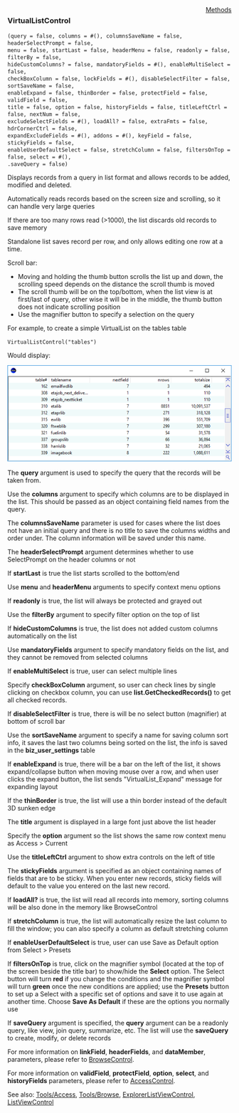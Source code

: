 <div style="float:right"><span class="toplinks"><a href="/suneidoc/User Interfaces/Reference/VirtualListControl/Methods">Methods</a></span></div>

### VirtualListControl

``` suneido
(query = false, columns = #(), columnsSaveName = false, headerSelectPrompt = false, 
menu = false, startLast = false, headerMenu = false, readonly = false, filterBy = false,
hideCustomColumns? = false, mandatoryFields = #(), enableMultiSelect = false,
checkBoxColumn = false, lockFields = #(), disableSelectFilter = false, sortSaveName = false, 
enableExpand = false, thinBorder = false, protectField = false, validField = false, 
title = false, option = false, historyFields = false, titleLeftCtrl = false, nextNum = false,
excludeSelectFields = #(), loadAll? = false, extraFmts = false, hdrCornerCtrl = false, 
expandExcludeFields = #(), addons = #(), keyField = false, stickyFields = false, 
enableUserDefaultSelect = false, stretchColumn = false, filtersOnTop = false, select = #(),
.saveQuery = false)
```

Displays records from a query in list format and allows records to be added, modified and deleted.

Automatically reads records based on the screen size and scrolling, so it can handle very large queries

If there are too many rows read (>1000), the list discards old records to save memory

Standalone list saves record per row, and only allows editing one row at a time.

Scroll bar:

-	Moving and holding the thumb button scrolls the list up and down, the scrolling speed depends on the distance the scroll thumb is moved
-	The scroll thumb will be on the top/bottom, when the list view is at first/last of query, other wise it will be in the middle, the thumb button does not indicate scrolling position
-	Use the magnifier button to specify a selection on the query


For example, to create a simple VirtualList on the tables table

``` suneido
VirtualListControl("tables")
```

Would display:

![](<../../res/virtual_list.png>)

The **query** argument is used to specify the query that the records will be taken from. 

Use the **columns** argument to specify which columns are to be displayed in the list.  This should be passed as an object containing field names from the query.

The **columnsSaveName** parameter is used for cases where the list does not have an initial query and there is no title to save the columns widths and order under. The column information will be saved under this name.

The **headerSelectPrompt** argument determines whether to use SelectPrompt on the header columns or not

If **startLast** is true the list starts scrolled to the bottom/end

Use **menu** and **headerMenu** arguments to specify context menu options

If **readonly** is true, the list will always be protected and grayed out

Use the **filterBy** argument to specify filter option on the top of list

If **hideCustomColumns** is true, the list does not added custom columns automatically on the list

Use **mandatoryFields** argument to specify mandatory fields on the list, and they cannot be removed from selected columns

If **enableMultiSelect** is true, user can select multiple lines

Specify **checkBoxColumn** argument, so user can check lines by single clicking on checkbox column, you can use **list.GetCheckedRecords()** to get all checked records.

If **disableSelectFilter** is true, there is will be no select button (magnifier) at bottom of scroll bar

Use the **sortSaveName** argument to specify a name for saving column sort info, it saves the last two columns being sorted on the list, the info is saved in the **biz_user_settings** table

If **enableExpand** is true, there will be a bar on the left of the list, it shows expand/collapse button when moving mouse over a row, and when user clicks the expand button, the list sends "VirtualList_Expand" message for expanding layout

If the **thinBorder** is true, the list will use a thin border instead of the default 3D sunken edge

The **title** argument is displayed in a large font just above the list header

Specify the **option** argument so the list shows the same row context menu as Access > Current

Use the **titleLeftCtrl** argument to show extra controls on the left of title

The **stickyFields** argument is specified as an object containing names of fields that are to be sticky. When you enter new records, sticky fields will default to the value you entered on the last new record.

If **loadAll?** is true, the list will read all records into memory, sorting columns will be also done in the memory like BrowseControl

If **stretchColumn** is true, the list will automatically resize the last column to fill the window; you can also specify a column as default stretching column

If **enableUserDefaultSelect** is true, user can use Save as Default option from Select > Presets

If **filtersOnTop** is true, click on the magnifier symbol (located at the top of the screen beside the title bar) to show/hide the **Select** option. The Select button will turn **red** if you change the conditions and the magnifier symbol will turn **green** once the new conditions are applied; use the **Presets** button to set up a Select with a specific set of options and save it to use again at another time. Choose **Save As Default** if these are the options you normally use

If **saveQuery** argument is specified, the **query** argument can be a readonly query, like view, join query, summarize, etc. The list will use the **saveQuery** to create, modify, or delete records

For more information on **linkField**, **headerFields**, and **dataMember**, parameters, please refer to [BrowseControl](<BrowseControl.md>).

For more information on **validField**, **protectField**, **option**, **select**, and **historyFields** parameters, please refer to [AccessControl](<AccessControl.md>).

See also:
[Tools/Access](<../../Tools/Access.md>),
[Tools/Browse](<../../Tools/Browse.md>),
[ExplorerListViewControl](<ExplorerListViewControl.md>),
[ListViewControl](<ListViewControl.md>)